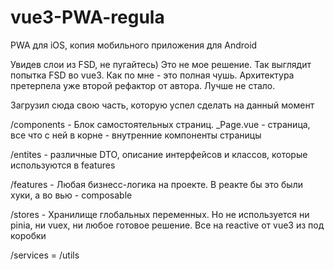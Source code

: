 # vue3-PWA-regula
PWA для iOS, копия мобильного приложения для Android

Увидев слои из FSD, не пугайтесь) Это не мое решение.
Так выглядит попытка FSD во vue3. Как по мне - это полная чушь. Архитектура претерпела уже второй рефактор от автора. Лучше не стало.

Загрузил сюда свою часть, которую успел сделать на данный момент

/components - Блок самостоятельных страниц. _Page.vue - страница, все что с ней в корне - внутренние компоненты страницы

/entites - различные DTO, описание интерфейсов и классов, которые используются в features

/features - Любая бизнесс-логика на проекте. В реакте бы это были хуки, а во вью - composable

/stores - Хранилище глобальных переменных. Но не используется ни pinia, ни vuex, ни любое готовое решение. Все на reactive от vue3 из под коробки

/services = /utils
